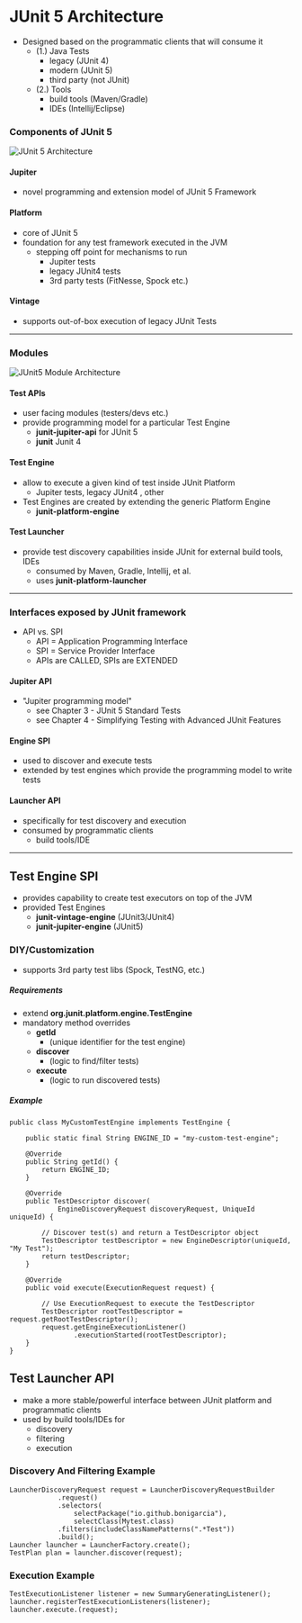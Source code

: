 # JUnit 5 Architecture
- Designed based on the programmatic clients that will consume it
    - (1.) Java Tests
        - legacy (JUnit 4)
        - modern (JUnit 5)
        - third party (not JUnit)
    - (2.) Tools
        - build tools (Maven/Gradle)
        - IDEs (Intellij/Eclipse)


### Components of JUnit 5
![JUnit 5 Architecture](/Users/Edward/IdeaProjects/edu/MasteringSoftwareTesting/src/main/resources/images/JUnit5Architecture.png)


#### Jupiter
- novel programming and extension model of JUnit 5 Framework

#### Platform
- core of JUnit 5
- foundation for any test framework executed in the JVM
    - stepping off point for mechanisms to run
        - Jupiter tests
        - legacy JUnit4 tests
        - 3rd party tests (FitNesse, Spock etc.)

#### Vintage
- supports out-of-box execution of legacy JUnit Tests

---
### Modules
![JUnit5 Module Architecture](/Users/Edward/IdeaProjects/edu/MasteringSoftwareTesting/src/main/resources/images/JUnit5Architecture.png)

#### Test APIs
- user facing modules (testers/devs etc.)
- provide programming model for a particular Test Engine
    - **junit-jupiter-api** for JUnit 5
    - **junit** Junit 4
    
#### Test Engine
- allow to execute a given kind of test inside JUnit Platform
    - Jupiter tests, legacy JUnit4 , other
- Test Engines are created by extending the generic Platform Engine
    - **junit-platform-engine**
    

#### Test Launcher
- provide test discovery capabilities inside JUnit for
external build tools, IDEs
    - consumed by Maven, Gradle, Intellij, et al.
    - uses **junit-platform-launcher**
   
--- 
### Interfaces exposed by JUnit framework
- API vs. SPI
    - API = Application Programming Interface
    - SPI = Service Provider Interface
    - APIs are CALLED, SPIs are EXTENDED

#### Jupiter API
- "Jupiter programming model"
    - see Chapter 3 - JUnit 5 Standard Tests
    - see Chapter 4 - Simplifying Testing with Advanced JUnit Features
    
#### Engine SPI
- used to discover and execute tests
- extended by test engines which provide the programming model to
write tests
  
#### Launcher API
- specifically for test discovery and execution
- consumed by programmatic clients
    - build tools/IDE

---
## Test Engine SPI
- provides capability to create test executors on top of the JVM
- provided Test Engines
    - **junit-vintage-engine** (JUnit3/JUnit4)
    - **junit-jupiter-engine** (JUnit5)
    
### DIY/Customization
- supports 3rd party test libs (Spock, TestNG, etc.)


##### Requirements
- extend **org.junit.platform.engine.TestEngine**
- mandatory method overrides
    - **getId** 
        - (unique identifier for the test engine)
    - **discover**
        - (logic to find/filter tests)
    - **execute**
        - (logic to run discovered tests)
    
##### Example

    public class MyCustomTestEngine implements TestEngine {
        
        public static final String ENGINE_ID = "my-custom-test-engine";
        
        @Override
        public String getId() {
            return ENGINE_ID;
        }

        @Override
        public TestDescriptor discover(
                EngineDiscoveryRequest discoveryRequest, UniqueId uniqueId) {
        
            // Discover test(s) and return a TestDescriptor object
            TestDescriptor testDescriptor = new EngineDescriptor(uniqueId, "My Test");
            return testDescriptor;
        }

        @Override
        public void execute(ExecutionRequest request) {
        
            // Use ExecutionRequest to execute the TestDescriptor
            TestDescriptor rootTestDescriptor = request.getRootTestDescriptor();    
            request.getEngineExecutionListener()
                    .executionStarted(rootTestDescriptor);
        } 
    }


## Test Launcher API
- make a more stable/powerful interface between JUnit platform and programmatic clients
- used by build tools/IDEs for
    - discovery
    - filtering
    - execution
    
### Discovery And Filtering Example

    
    LauncherDiscoveryRequest request = LauncherDiscoveryRequestBuilder
                .request()
                .selectors(
                    selectPackage("io.github.bonigarcia"),
                    selectClass(Mytest.class)
                .filters(includeClassNamePatterns(".*Test"))
                .build();
    Launcher launcher = LauncherFactory.create();
    TestPlan plan = launcher.discover(request);

### Execution Example

    TestExecutionListener listener = new SummaryGeneratingListener();
    launcher.registerTestExecutionListeners(listener);
    launcher.execute.(request);